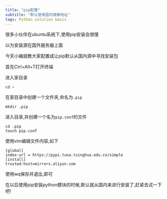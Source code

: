 ```yaml
---
title: "pip配置"
subtitle: "默认使用国内镜像地址"
tags: Python solution basis
---
```


很多小伙伴在ubuntu系统下,使用pip安装会很慢

以为安装源在国外服务器上面

今天小编就教大家配置成让pip默认从国内源中寻找安装包

首先Ctrl+Alt+T打开终端


进入家目录
```Shell
cd ~
```
在家目录中创建一个文件夹,命名为`.pip`
```Shell
mkdir .pip
```
进入目录,并创建一个名为`pip.conf`的文件
```Shell
cd .pip
touch pip.conf
```

使用vim编辑文件内容,如下
```Shell
[global]
index-url = https://pypi.tuna.tsinghua.edu.cn/simple
[install]
trusted-host=mirrors.aliyun.com
```

使用wq保存并退出,即可

在以后使用pip安装python模块的时候,默认就从国内来进行安装了,赶紧去试一下吧!


